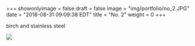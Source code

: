 +++
showonlyimage = false
draft = false
image = "img/portfolio/no_2.JPG"
date = "2018-08-31 09:09:38 EDT"
title = "No. 2"
weight = 0
+++

birch and stainless steel
<!--more-->

![](/img/portfolio/no_2.JPG)
